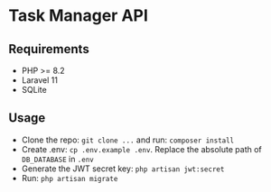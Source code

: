 # Task Manager API

## Requirements
- PHP >= 8.2
- Laravel 11
- SQLite 

## Usage
- Clone the repo: `git clone ...` and run: `composer install`
- Create .env: `cp .env.example .env`. Replace the absolute path of `DB_DATABASE` in `.env`
- Generate the JWT secret key: `php artisan jwt:secret`
- Run: `php artisan migrate`
